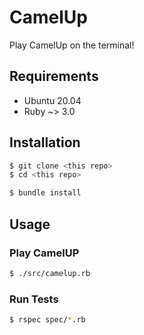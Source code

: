 # CamelUp

Play CamelUp on the terminal!

## Requirements

- Ubuntu 20.04
- Ruby ~> 3.0

## Installation

```sh
$ git clone <this repo>
$ cd <this repo>

$ bundle install
```

## Usage

### Play CamelUP

```sh
$ ./src/camelup.rb
```

### Run Tests

```sh
$ rspec spec/*.rb
```
